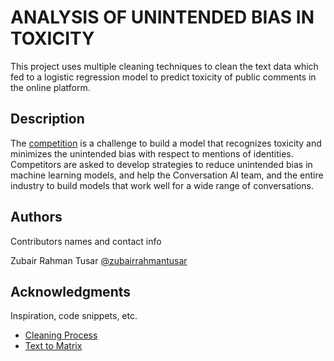 
# ANALYSIS OF UNINTENDED BIAS IN TOXICITY

This project uses multiple cleaning techniques to clean the text data which fed to a logistic regression model to predict toxicity of public comments in the online platform.

## Description

The [competition](https://www.kaggle.com/c/jigsaw-unintended-bias-in-toxicity-classification/overview) is a challenge to build a model that recognizes toxicity and minimizes the unintended bias with respect to mentions of identities. Competitors are asked to develop strategies to reduce unintended bias in machine learning models, and help the Conversation AI team, and the entire industry to build models that work well for a wide range of conversations.

## Authors

Contributors names and contact info

Zubair Rahman Tusar [@zubairrahmantusar](https://www.kaggle.com/zubairrahmantusar)

## Acknowledgments

Inspiration, code snippets, etc.
* [Cleaning Process](https://www.kaggle.com/uysimty/simple-toxicity-classification)
* [Text to Matrix](https://www.kaggle.com/arthurtok/spooky-nlp-and-topic-modelling-tutorial)